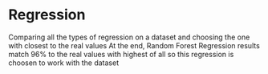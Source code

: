 # Regression
Comparing all the types of regression on a dataset and choosing the one with closest to the real values 
At the end, Random Forest Regression results match 96% to the real values with highest of all so this regression is choosen to work with the dataset
